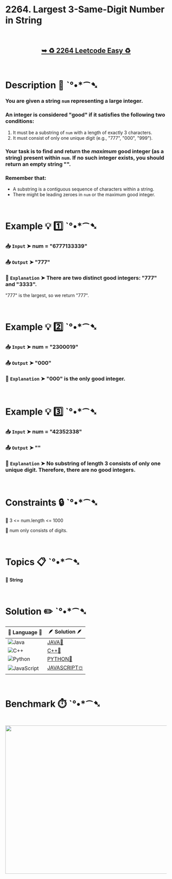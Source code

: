 # 2264. Largest 3-Same-Digit Number in String

</br>

<h2 align="center"> 

<a href="https://leetcode.com/problems/largest-3-same-digit-number-in-string/description/?envType=daily-question&envId=2025-08-14"><strong>➥ ♻️ 2264 Leetcode Easy ♻️ </strong></a>
</h2>

</br>

# Description 📜 ˋ°•*⁀➷

### You are given a string `num` representing a large integer.

### An integer is considered "good" if it satisfies the following two conditions:

1. It must be a substring of `num` with a length of exactly 3 characters.
2. It must consist of only one unique digit (e.g., "777", "000", "999").

### Your task is to find and return the *maximum* good integer (as a string) present within `num`. If no such integer exists, you should return an empty string "".

### Remember that:

- A substring is a contiguous sequence of characters within a string.
- There might be leading zeroes in `num` or the maximum good integer.

</br>

# Example 💡 1️⃣ ˋ°•*⁀➷

  ### 📥 `Input`  ➤ num = "6777133339"

  ### 📤 `Output`  ➤ "777"

  ### 🔦 `Explanation`  ➤ There are two distinct good integers: "777" and "3333".
"777" is the largest, so we return "777".

</br>

# Example 💡 2️⃣ ˋ°•*⁀➷

  ### 📥 `Input` ➤ num = "2300019"

  ### 📤 `Output`  ➤ "000"

  ### 🔦 `Explanation` ➤ "000" is the only good integer.

</br>

# Example 💡 3️⃣ ˋ°•*⁀➷

  ### 📥 `Input` ➤ num = "42352338"

  ### 📤 `Output`  ➤ ""

  ### 🔦 `Explanation` ➤ No substring of length 3 consists of only one unique digit. Therefore, there are no good integers.

</br>

# Constraints 🔒 ˋ°•*⁀➷

🔹 3 <= num.length <= 1000 </br>

🔹 num only consists of digits. </br>

</br>

# Topics 📋 ˋ°•*⁀➷

🔸 **String**  </br>

</br>

# Solution ✏️ ˋ°•*⁀➷

| 📒 Language 📒  | 🪶 Solution 🪶 |
| ------------- | ------------- |
|  ![Java](https://img.shields.io/badge/java-%23ED8B00.svg?style=for-the-badge&logo=openjdk&logoColor=white)  | [JAVA🍁]() |
|  ![C++](https://img.shields.io/badge/c++-%2300599C.svg?style=for-the-badge&logo=c%2B%2B&logoColor=white)  | [C++🎲]()  |
|  ![Python](https://img.shields.io/badge/python-3670A0?style=for-the-badge&logo=python&logoColor=ffdd54)    | [PYTHON🍰]() |
| ![JavaScript](https://img.shields.io/badge/javascript-%23323330.svg?style=for-the-badge&logo=javascript&logoColor=%23F7DF1E)   | [JAVASCRIPT☃️]() |

</br>

# Benchmark ⏱️ ˋ°•*⁀➷

<h1  align="center" >

<img src ="" width = "700px" height="462px" />

</h1>
